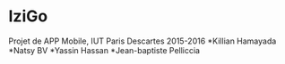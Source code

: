 # IziGo
Projet de APP Mobile, IUT Paris Descartes 2015-2016
  *Killian Hamayada
  *Natsy BV
  *Yassin Hassan
  *Jean-baptiste Pelliccia
